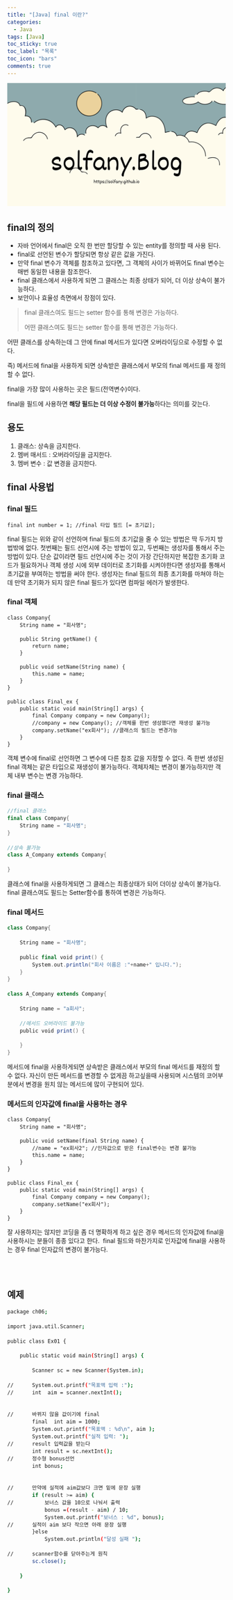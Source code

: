 ```yaml
---
title: "[Java] final 이란?"
categories:
  - Java
tags: [Java]
toc_sticky: true
toc_label: "목록"
toc_icon: "bars"
comments: true
---
```


![Untitled](https://github.com/solfany/solfany.github.io/blob/master/blog/blog-main/1.png?raw=true)

## final의 정의

- 자바 언어에서 final은 오직 한 번만 할당할 수 있는 entity를 정의할 때 사용 된다.
- final로 선언된 변수가 할당되면 항상 같은 값을 가진다.
- 만약 final 변수가 객체를 참조하고 있다면,
  그 객체의 사이가 바뀌어도 final 변수는 매번 동일한 내용을 참조한다.
- final 클래스에서 사용하게 되면 그 클래스는 최종 상태가 되어, 더 이상 상속이 불가능하다.
- 보안이나 효율성 측면에서 장점이 있다.

> final 클래스여도 필드는 setter 함수를 통해 변경은 가능하다.
>
> 어떤 클래스여도 필드는 setter 함수를 통해 변경은 가능하다.

어떤 클래스를 상속하는데 그 안에 final 메서드가 있다면 오버라이딩으로 수정할 수 없다.

즉) 메서드에 final을 사용하게 되면 상속받은 클래스에서 부모의 final 메서드를 재 정의 할 수 없다.

final을 가장 많이 사용하는 곳은 필드(전역변수)이다.

final을 필드에 사용하면 **해당 필드는 더 이상 수정이 불가능**하다는 의미를 갖는다.

## 용도

1. 클래스: 상속을 금지한다.
2. 멤버 매서드 : 오버라이딩을 금지한다.
3. 멤버 변수 : 값 변경을 금지한다.

## **final 사용법**

### **final 필드**

```
final int number = 1; //final 타입 필드 [= 초기값];

```

final 필드는 위와 같이 선언하며 final 필드의 초기값을 줄 수 있는 방법은 딱 두가지 방법밖에 없다.
첫번째는 필드 선언시에 주는 방법이 있고, 두번째는 생성자를 통해서 주는 방법이 있다.
단순 값이라면 필드 선언시에 주는 것이 가장 간단하지만 복잡한 초기화 코드가 필요하거나 객체 생성 시에 외부 데이터로 초기화를 시켜야한다면 생성자를 통해서 초기값을 부여하는 방법을 써야 한다.
생성자는 final 필드의 최종 초기화를 마쳐야 하는데 만약 초기화가 되지 않은 final 필드가 있다면 컴파일 에러가 발생한다.

### **final 객체**

```arduino
class Company{
    String name = "회사명";

    public String getName() {
        return name;
    }

    public void setName(String name) {
        this.name = name;
    }
}

public class Final_ex {
    public static void main(String[] args) {
    	final Company company = new Company();
    	//company = new Company(); //객체를 한번 생성했다면 재생성 불가능
    	company.setName("ex회사"); //클래스의 필드는 변경가능
    }
}

```

객체 변수에 final로 선언하면 그 변수에 다른 참조 값을 지정할 수 없다.
즉 한번 생성된 final 객체는 같은 타입으로 재생성이 불가능하다.
객체자체는 변경이 불가능하지만 객체 내부 변수는 변경 가능하다.

### **final 클래스**

```scala
//final 클래스
final class Company{
    String name = "회사명";
}

//상속 불가능
class A_Company extends Company{

}

```

클래스에 final을 사용하게되면 그 클래스는 최종상태가 되어 더이상 상속이 불가능다.
final 클래스여도 필드는 Setter함수를 통하여 변경은 가능하다.

### **final 메서드**

```scala
class Company{

    String name = "회사명";

    public final void print() {
        System.out.println("회사 이름은 :"+name+" 입니다.");
    }
}

class A_Company extends Company{

    String name = "a회사";

    //메서드 오버라이드 불가능
    public void print() {

    }
}

```

메서드에 final을 사용하게되면 상속받은 클래스에서 부모의 final 메서드를 재정의 할 수 없다.
자신이 만든 메서드를 변경할 수 없게끔 하고싶을때 사용되며 시스템의 코어부분에서 변경을 원치 않는 메서드에 많이 구현되어 있다.

### **메서드의 인자값에 final을 사용하는 경우**

```arduino
class Company{
    String name = "회사명";

    public void setName(final String name) {
    	//name = "ex회사2"; //인자값으로 받은 final변수는 변경 불가능
        this.name = name;
    }
}

public class Final_ex {
    public static void main(String[] args) {
    	final Company company = new Company();
    	company.setName("ex회사");
    }
}

```

잘 사용하지는 않지만 코딩을 좀 더 명확하게 하고 싶은 경우 메서드의 인자값에 final을 사용하시는 분들이 종종 있다고 한다. 
final 필드와 마찬가지로 인자값에 final을 사용하는 경우 final 인자값의 변경이 불가능다.

<br>

<br>

## 예제

```bash
package ch06;

import java.util.Scanner;

public class Ex01 {

	public static void main(String[] args) {

		Scanner sc = new Scanner(System.in);

//		System.out.printf("목표액 입력 :");
//		int  aim = scanner.nextInt();


//		바뀌지 않을 값이기에 final
		final  int aim = 1000;
		System.out.printf("목표액 : %d\n", aim );
		System.out.printf("실적 입력: ");
//		result 입력값을 받는다
		int result = sc.nextInt();
//		정수형 bonus선언
		int bonus;


//		만약에 실적에 aim값보다 크면 밑에 문장 실행
		if (result >= aim) {
//			보너스 값을 10으로 나눠서 출력
			bonus =(result - aim) / 10;
			System.out.printf("보너스 : %d", bonus);
//		실적이 aim 보다 작으면 아래 문장 실행
		}else
			System.out.println("달성 실패 ");

//		scanner함수를 닫아주는게 원칙
		sc.close();

	}

}
```
